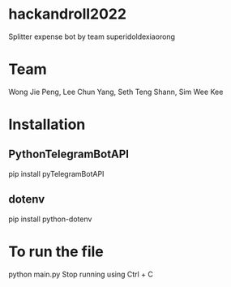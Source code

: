 # hackandroll2022
Splitter expense bot by team superidoldexiaorong

# Team
Wong Jie Peng, Lee Chun Yang, Seth Teng Shann, Sim Wee Kee

# Installation

## PythonTelegramBotAPI
pip install pyTelegramBotAPI

## dotenv
pip install python-dotenv


# To run the file
python main.py
Stop running using Ctrl + C 


